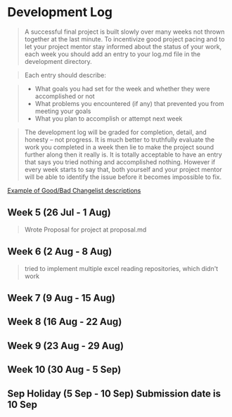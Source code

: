 # Development Log
> A successful final project is built slowly over many weeks not thrown together at the last minute. To incentivize good project pacing and to let your project mentor stay informed about the status of your work, each week you should add an entry to your log.md file in the development directory.

> Each entry should describe:

> - What goals you had set for the week and whether they were accomplished or not
> - What problems you encountered (if any) that prevented you from meeting your goals
> - What you plan to accomplish or attempt next week

> The development log will be graded for completion, detail, and honesty – not progress. It is much better to truthfully evaluate the work you completed in a week then lie to make the project sound further along then it really is. It is totally acceptable to have an entry that says you tried nothing and accomplished nothing. However if every week starts to say that, both yourself and your project mentor will be able to identify the issue before it becomes impossible to fix.

[Example of Good/Bad Changelist descriptions](https://google.github.io/eng-practices/review/developer/cl-descriptions.html)

## Week 5 (26 Jul - 1 Aug)
> Wrote Proposal for project at proposal.md

## Week 6 (2 Aug - 8 Aug)
> tried to implement multiple excel reading repositories, which didn't work

## Week 7 (9 Aug - 15 Aug)
>

## Week 8 (16 Aug - 22 Aug)
>

## Week 9 (23 Aug - 29 Aug)
>

## Week 10 (30 Aug - 5 Sep)
>

## Sep Holiday (5 Sep - 10 Sep) **Submission date is 10 Sep**
>

